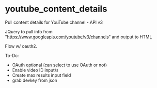 # youtube_content_details
Pull content details for YouTube channel - API v3

JQuery to pull info from "https://www.googleapis.com/youtube/v3/channels" 
and output to HTML 

Flow w/ oauth2.

To-Do:
<ul>
<li> OAuth optional (can select to use OAuth or not) </li>
<li> Enable video ID input/s  </li>
<li> Create max results input field  </li>
<li> grab devkey from json </li>
</ul>
